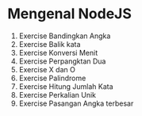# Mengenal NodeJS

1.  Exercise Bandingkan Angka
2.  Exercise Balik kata
3.  Exercise Konversi Menit
4.  Exercise Perpangktan Dua
5.  Exercise X dan O
6.  Exercise Palindrome
7.  Exercise Hitung Jumlah Kata
8.  Exercise Perkalian Unik
9.  Exercise Pasangan Angka terbesar